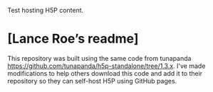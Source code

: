 Test hosting H5P content.
# [Lance Roe’s readme]
This repository was built using the same code from tunapanda https://github.com/tunapanda/h5p-standalone/tree/1.3.x. I've made modifications to help others download this code and add it to their repository so they can self-host H5P using GitHub pages.

